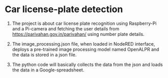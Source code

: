 # Car license-plate detection
1. The project is about car license plate recognition using Raspberry-Pi and a Pi-camera and fetching the user details from https://parivahan.gov.in/parivahan/ using number plate details.

2. The image_processing.json file, when loaded in NodeRED interface, deploys a pre-trained image processing model named OpenALPR and the data is stored in a json file.

3. The python code will basically collects the data from the json and loads the data in a Google-spreadsheet.

